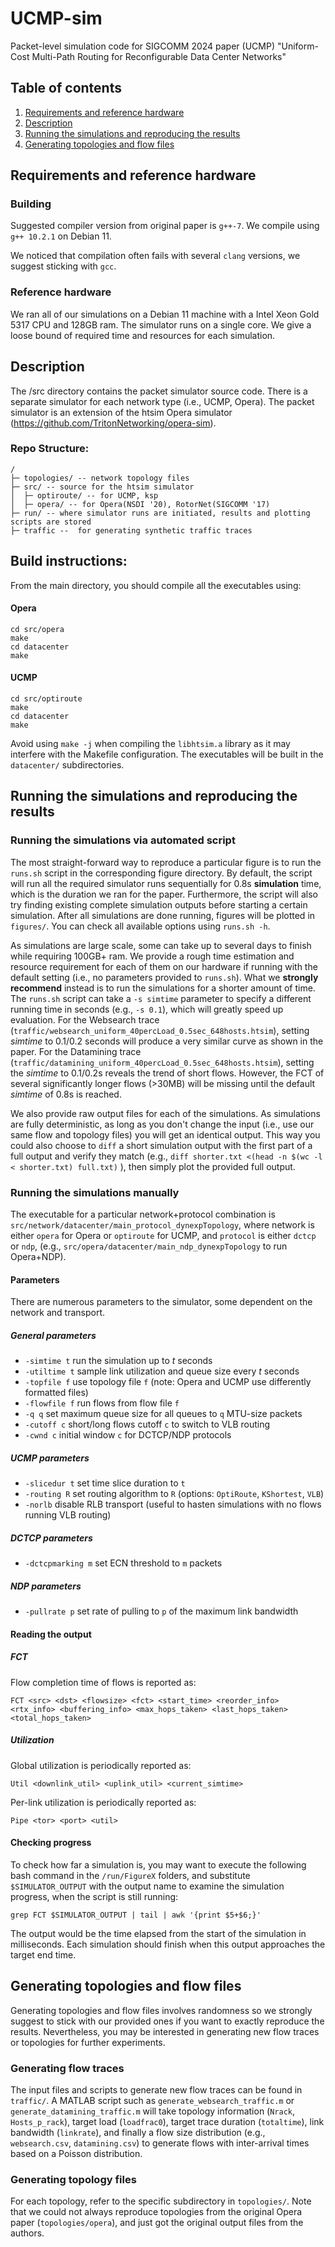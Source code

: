 # UCMP-sim
Packet-level simulation code for SIGCOMM 2024 paper (UCMP) "Uniform-Cost Multi-Path Routing for Reconfigurable Data Center Networks"

## Table of contents
1. [Requirements and reference hardware](#requirements-and-reference-hardware)
2. [Description](#description)
3. [Running the simulations and reproducing the results](#running-the-simulations-and-reproducing-the-results)
4. [Generating topologies and flow files](#generating-topologies-and-flow-files)

## Requirements and reference hardware

### Building
Suggested compiler version from original paper is `g++-7`.
We compile using `g++ 10.2.1` on Debian 11.

We noticed that compilation often fails with several `clang` versions, we suggest sticking with `gcc`.

### Reference hardware
We ran all of our simulations on a Debian 11 machine with a Intel Xeon Gold 5317 CPU and 128GB ram.
The simulator runs on a single core.
We give a loose bound of required time and resources for each simulation.

## Description

The /src directory contains the packet simulator source code. There is a separate simulator for each network type (i.e., UCMP, Opera). The packet simulator is an extension of the htsim Opera simulator (https://github.com/TritonNetworking/opera-sim).

### Repo Structure:
```
/
├─ topologies/ -- network topology files
├─ src/ -- source for the htsim simulator
│  ├─ optiroute/ -- for UCMP, ksp
│  ├─ opera/ -- for Opera(NSDI '20), RotorNet(SIGCOMM '17)
├─ run/ -- where simulator runs are initiated, results and plotting scripts are stored
├─ traffic --  for generating synthetic traffic traces
```

## Build instructions:

From the main directory, you should compile all the executables using:

#### Opera

```
cd src/opera
make
cd datacenter
make
```

#### UCMP

```
cd src/optiroute
make
cd datacenter
make
```

Avoid using `make -j` when compiling the `libhtsim.a` library as it may interfere with the Makefile configuration.
The executables will be built in the `datacenter/` subdirectories.

## Running the simulations and reproducing the results

### Running the simulations via automated script

The most straight-forward way to reproduce a particular figure is to run the `runs.sh` script in the corresponding figure directory.
By default, the script will run all the required simulator runs sequentially for 0.8s **simulation** time, which is the duration we ran for the paper.
Furthermore, the script will also try finding existing complete simulation outputs before starting a certain simulation.
After all simulations are done running, figures will be plotted in `figures/`.
You can check all available options using `runs.sh -h`.

As simulations are large scale, some can take up to several days to finish while requiring 100GB+ ram.
We provide a rough time estimation and resource requirement for each of them on our hardware if running with the default setting (i.e., no parameters provided to `runs.sh`).
What we **strongly recommend** instead is to run the simulations for a shorter amount of time.
The `runs.sh` script can take a `-s simtime` parameter to specify a different running time in seconds (e.g., `-s 0.1`), which will greatly speed up evaluation.
For the Websearch trace (`traffic/websearch_uniform_40percLoad_0.5sec_648hosts.htsim`), setting *simtime* to 0.1/0.2 seconds will produce a very similar curve as shown in the paper.
For the Datamining trace (`traffic/datamining_uniform_40percLoad_0.5sec_648hosts.htsim`), setting the *simtime* to 0.1/0.2s reveals the trend of short flows. 
However, the FCT of several significantly longer flows (>30MB) will be missing until the default *simtime* of 0.8s is reached.

We also provide raw output files for each of the simulations.
As simulations are fully deterministic, as long as you don't change the input (i.e., use our same flow and topology files) you will get an identical output.
This way you could also choose to `diff` a short simulation output with the first part of a full output and verify they match (e.g., `diff shorter.txt <(head -n $(wc -l < shorter.txt) full.txt)` ), then simply plot the provided full output.


### Running the simulations manually

The executable for a particular network+protocol combination is `src/network/datacenter/main_protocol_dynexpTopology`, where network is either `opera` for Opera or `optiroute` for UCMP, and `protocol` is either `dctcp` or `ndp`, (e.g., `src/opera/datacenter/main_ndp_dynexpTopology` to run Opera+NDP).

#### Parameters

There are numerous parameters to the simulator, some dependent on the network and transport.

##### General parameters

* `-simtime t` run the simulation up to *t* seconds
* `-utiltime t` sample link utilization and queue size every *t* seconds
* `-topfile f` use topology file `f` (note: Opera and UCMP use differently formatted files)
* `-flowfile f` run flows from flow file `f`
* `-q q` set maximum queue size for all queues to `q` MTU-size packets
* `-cutoff c` short/long flows cutoff `c` to switch to VLB routing
* `-cwnd c` initial window `c` for DCTCP/NDP protocols

##### UCMP parameters
* `-slicedur t` set time slice duration to `t`
* `-routing R` set routing algorithm to `R` (options: `OptiRoute`, `KShortest`, `VLB`)
* `-norlb` disable RLB transport (useful to hasten simulations with no flows running VLB routing)

##### DCTCP parameters
* `-dctcpmarking m` set ECN threshold to `m` packets

##### NDP parameters
* `-pullrate p` set rate of pulling to `p` of the maximum link bandwidth

#### Reading the output

##### FCT
Flow completion time of flows is reported as:

`FCT <src> <dst> <flowsize> <fct> <start_time> <reorder_info> <rtx_info> <buffering_info> <max_hops_taken> <last_hops_taken> <total_hops_taken>`

##### Utilization
Global utilization is periodically reported as:

`Util <downlink_util> <uplink_util> <current_simtime>`

Per-link utilization is periodically reported as:

`Pipe <tor> <port> <util>`

#### Checking progress

To check how far a simulation is,  you may want to execute the following bash command in the `/run/FigureX` folders, and substitute ``$SIMULATOR_OUTPUT`` with the output name to examine the simulation progress, when the script is still running: 

``grep FCT $SIMULATOR_OUTPUT | tail | awk '{print $5+$6;}'``

The output would be the time elapsed from the start of the simulation in milliseconds.
Each simulation should finish when this output approaches the target end time.


## Generating topologies and flow files

Generating topologies and flow files involves randomness so we strongly suggest to stick with our provided ones if you want to exactly reproduce the results.
Nevertheless, you may be interested in generating new flow traces or topologies for further experiments.

### Generating flow traces

The input files and scripts to generate new flow traces can be found in `traffic/`.
A MATLAB script such as `generate_websearch_traffic.m` or `generate_datamining_traffic.m` will take topology information (`Nrack`, `Hosts_p_rack`), target load (`loadfrac0`), target trace duration (`totaltime`), link bandwidth (`linkrate`), and finally a flow size distribution (e.g., `websearch.csv`, `datamining.csv`) to generate flows with inter-arrival times based on a Poisson distribution.

### Generating topology files

For each topology, refer to the specific subdirectory in `topologies/`.
Note that we could not always reproduce topologies from the original Opera paper (`topologies/opera`), and just got the original output files from the authors.
